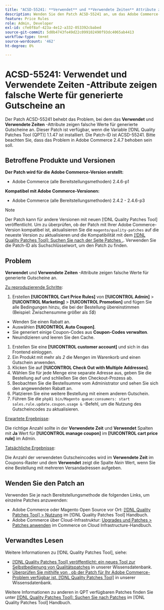 ```yaml
---
title: "ACSD-55241: **Verwendet** und **Verwendete Zeiten** Attribute zeigen falsche Werte für generierte Gutscheine an."
description: Wenden Sie den Patch ACSD-55241 an, um das Adobe Commerce-Problem zu beheben, bei dem die Attribute **Verwendet** und **Verwendete Zeiten** falsche Werte für generierte Gutscheine anzeigen
feature: Price Rules
role: Admin, Developer
exl-id: cfe0f8af-423a-4e12-a332-053392cbabed
source-git-commit: 5d0b4743fe49d22c099102490f93dc4065ab4413
workflow-type: tm+mt
source-wordcount: '462'
ht-degree: 0%

---
```


# ACSD-55241: **Verwendet** und **Verwendete Zeiten** -Attribute zeigen falsche Werte für generierte Gutscheine an

Der Patch ACSD-55241 behebt das Problem, bei dem das **Verwendet** und **Verwendete Zeiten** -Attribute zeigen falsche Werte für generierte Gutscheine an. Dieser Patch ist verfügbar, wenn die Variable [!DNL Quality Patches Tool (QPT)] 1.1.47 ist installiert. Die Patch-ID ist ACSD-55241. Bitte beachten Sie, dass das Problem in Adobe Commerce 2.4.7 behoben sein soll.

## Betroffene Produkte und Versionen

**Der Patch wird für die Adobe Commerce-Version erstellt:**

* Adobe Commerce (alle Bereitstellungsmethoden) 2.4.6-p1

**Kompatibel mit Adobe Commerce-Versionen:**

* Adobe Commerce (alle Bereitstellungsmethoden) 2.4.2 - 2.4.6-p3

>[!NOTE]
>
>Der Patch kann für andere Versionen mit neuen [!DNL Quality Patches Tool] veröffentlicht. Um zu überprüfen, ob der Patch mit Ihrer Adobe Commerce-Version kompatibel ist, aktualisieren Sie die `magento/quality-patches` auf die neueste Version zu aktualisieren und die Kompatibilität mit dem [[!DNL Quality Patches Tool]: Suchen Sie nach der Seite Patches .](https://experienceleague.adobe.com/tools/commerce-quality-patches/index.html). Verwenden Sie die Patch-ID als Suchschlüsselwort, um den Patch zu finden.

## Problem

**Verwendet** und **Verwendete Zeiten** -Attribute zeigen falsche Werte für generierte Gutscheine an.

<u>Zu reproduzierende Schritte</u>:

1. Erstellen **[!UICONTROL Cart Price Rules]** von **[!UICONTROL Admin]** > **[!UICONTROL Marketing]** > **[!UICONTROL Promotion]** und fügen Sie alle Bedingungen hinzu, die bei der Bestellung übereinstimmen (Beispiel: Zwischensumme größer als *5$*)

* Wenden Sie einen Rabatt an.
* Auswählen **[!UICONTROL Auto Coupon]**.
* Sie generiert einige Coupon-Codes aus **Coupon-Codes verwalten**.
* Neuindizieren und leeren Sie den Cache.

1. Erstellen Sie eine **[!UICONTROL customer account]** und sich in das Frontend einloggen.
1. Ein Produkt mit mehr als *2* die Mengen im Warenkorb und einen Gutschein anwenden.
1. Klicken Sie auf **[!UICONTROL Check Out with Multiple Addresses]**.
1. Wählen Sie für jede Menge eine separate Adresse aus, geben Sie die Bestellung auf und schließen Sie den Checkout-Prozess ab.
1. Beobachten Sie die Bestellsumme vom Administrator und sehen Sie sich den angewendeten Rabatt an.
1. Platzieren Sie eine weitere Bestellung mit einem anderen Gutschein.
1. Führen Sie die `php81 bin/Magento queue:consumers: start sales.rule.update.coupon.usage &` -Befehl, um die Nutzung des Gutscheincodes zu aktualisieren.

<u>Erwartete Ergebnisse</u>:

Die richtige Anzahl sollte in der **Verwendete Zeit** und **Verwendet** Spalten mit **Ja** Wert für **[!UICONTROL manage coupon]** im **[!UICONTROL cart price rule]** im Admin.

<u>Tatsächliche Ergebnisse</u>:

Die Anzahl der verwendeten Gutscheincodes wird im **Verwendete Zeit** im Coupons-Raster und dem **Verwendet** zeigt die Spalte *Nein* Wert, wenn Sie eine Bestellung mit mehreren Versandadressen aufgeben.

## Wenden Sie den Patch an

Verwenden Sie je nach Bereitstellungsmethode die folgenden Links, um einzelne Patches anzuwenden:

* Adobe Commerce oder Magento Open Source vor Ort: [[!DNL Quality Patches Tool] > Nutzung](https://experienceleague.adobe.com/docs/commerce-operations/tools/quality-patches-tool/usage.html) im [!DNL Quality Patches Tool] Handbuch.
* Adobe Commerce über Cloud-Infrastruktur: [Upgrades und Patches > Patches anwenden](https://experienceleague.adobe.com/docs/commerce-cloud-service/user-guide/develop/upgrade/apply-patches.html) im Commerce on Cloud Infrastructure-Handbuch.

## Verwandtes Lesen

Weitere Informationen zu [!DNL Quality Patches Tool], siehe:

* [[!DNL Quality Patches Tool] veröffentlicht: ein neues Tool zur Selbstbedienung von Qualitätspatches](/help/announcements/adobe-commerce-announcements/magento-quality-patches-released-new-tool-to-self-serve-quality-patches.md) in unserer Wissensdatenbank.
* [Überprüfen Sie mithilfe von , ob der Patch für Ihr Adobe Commerce-Problem verfügbar ist. [!DNL Quality Patches Tool]](/help/support-tools/patches-available-in-qpt-tool/check-patch-for-magento-issue-with-magento-quality-patches.md) in unserer Wissensdatenbank.

Weitere Informationen zu anderen in QPT verfügbaren Patches finden Sie unter [[!DNL Quality Patches Tool]: Suchen Sie nach Patches](https://experienceleague.adobe.com/tools/commerce-quality-patches/index.html) im [!DNL Quality Patches Tool] Handbuch.
